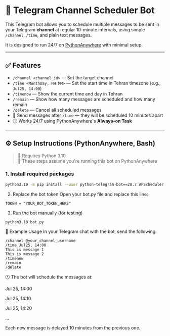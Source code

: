 # 📅 Telegram Channel Scheduler Bot

This Telegram bot allows you to schedule multiple messages to be sent in your Telegram **channel** at regular 10-minute intervals, using simple `/channel`, `/time`, and plain text messages.

It is designed to run 24/7 on [PythonAnywhere](https://www.pythonanywhere.com/) with minimal setup.

---

## ✅ Features

- `/channel <channel_id>` — Set the target channel  
- `/time <MonthDay, HH:MM>` — Set the start time in Tehran timezone (e.g., `Jul25, 14:00`)  
- `/timenow` — Show the current time and day in Tehran  
- `/remain` — Show how many messages are scheduled and how many remain
- `/delete` — Cancel all scheduled messages
- 📨 Send messages after `/time` — they will be scheduled 10 minutes apart  
- 🕒 Works 24/7 using PythonAnywhere's **Always-on Task**  

---

## ⚙️ Setup Instructions (PythonAnywhere, Bash)

> 🐍 Requires Python 3.10  
> 📍 These steps assume you're running this bot on PythonAnywhere

### 1. Install required packages

```bash
python3.10 -m pip install --user python-telegram-bot==20.7 APScheduler pytz
```
2. Replace the bot token
Open your bot.py file and replace this line:

```
TOKEN = "YOUR_BOT_TOKEN_HERE"
```

3. Run the bot manually (for testing)
```
python3.10 bot.py
```
💬 Example Usage
In your Telegram chat with the bot, send the following:

```
/channel @your_channel_username
/time Jul25, 14:00
This is message 1
This is message 2
/timenow
/remain
/delete
```
🕐 The bot will schedule the messages at:

Jul 25, 14:00

Jul 25, 14:10

Jul 25, 14:20

...

Each new message is delayed 10 minutes from the previous one.
